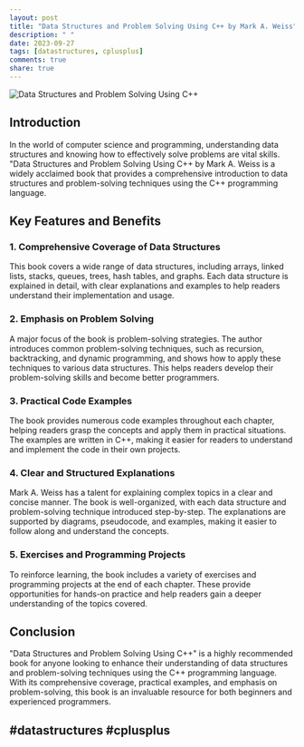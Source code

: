 ```yaml
---
layout: post
title: "Data Structures and Problem Solving Using C++ by Mark A. Weiss"
description: " "
date: 2023-09-27
tags: [datastructures, cplusplus]
comments: true
share: true
---
```


![Data Structures and Problem Solving Using C++](https://images-na.ssl-images-amazon.com/images/I/51BcscOhpmL._SX376_BO1,204,203,200_.jpg)

## Introduction

In the world of computer science and programming, understanding data structures and knowing how to effectively solve problems are vital skills. "Data Structures and Problem Solving Using C++ by Mark A. Weiss is a widely acclaimed book that provides a comprehensive introduction to data structures and problem-solving techniques using the C++ programming language.

## Key Features and Benefits

### 1. Comprehensive Coverage of Data Structures

This book covers a wide range of data structures, including arrays, linked lists, stacks, queues, trees, hash tables, and graphs. Each data structure is explained in detail, with clear explanations and examples to help readers understand their implementation and usage.

### 2. Emphasis on Problem Solving

A major focus of the book is problem-solving strategies. The author introduces common problem-solving techniques, such as recursion, backtracking, and dynamic programming, and shows how to apply these techniques to various data structures. This helps readers develop their problem-solving skills and become better programmers.

### 3. Practical Code Examples

The book provides numerous code examples throughout each chapter, helping readers grasp the concepts and apply them in practical situations. The examples are written in C++, making it easier for readers to understand and implement the code in their own projects.

### 4. Clear and Structured Explanations

Mark A. Weiss has a talent for explaining complex topics in a clear and concise manner. The book is well-organized, with each data structure and problem-solving technique introduced step-by-step. The explanations are supported by diagrams, pseudocode, and examples, making it easier to follow along and understand the concepts.

### 5. Exercises and Programming Projects

To reinforce learning, the book includes a variety of exercises and programming projects at the end of each chapter. These provide opportunities for hands-on practice and help readers gain a deeper understanding of the topics covered.

## Conclusion

"Data Structures and Problem Solving Using C++" is a highly recommended book for anyone looking to enhance their understanding of data structures and problem-solving techniques using the C++ programming language. With its comprehensive coverage, practical examples, and emphasis on problem-solving, this book is an invaluable resource for both beginners and experienced programmers.

## #datastructures #cplusplus